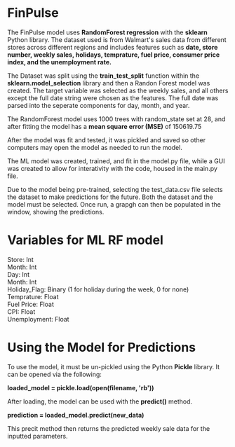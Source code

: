 # FinPulse

The FinPulse model uses <b>RandomForest regression</b> with the <b>sklearn</b> Python library. The dataset used is from Walmart's sales data from different stores across different regions and includes features such as <b>date, store number, weekly sales, holidays, temprature, fuel price, consumer price index, and the unemployment rate.</b>

The Dataset was split using the <b>train_test_split</b> function within the <b>sklearn.model_selection</b> library and then a Randon Forest model was created. The target variable was selected as the weekly sales, and all others except the full date string were chosen as the features. The full date was parsed into the seperate components for day, month, and year. 

The RandomForest model uses 1000 trees with random_state set at 28, and after fitting the model has a <b>mean square error (MSE)</b> of 150619.75

After the model was fit and tested, it was pickled and saved so other computers may open the model as needed to run the model.

The ML model was created, trained, and fit in the model.py file, while a GUI was created to allow for interativity with the code, housed in the main.py file.

Due to the model being pre-trained, selecting the test_data.csv file selects the dataset to make predictions for the future. Both the dataset and the model must be selected. Once run, a grapgh can then be populated in the window, showing the predictions.

# Variables for ML RF model

Store: Int<br>
Month: Int<br>
Day: Int<br>
Month: Int<br>
Holiday_Flag: Binary (1 for holiday during the week, 0 for none)<br>
Temprature: Float<br>
Fuel Price: Float<br>
CPI: Float<br>
Unemployment: Float<br>

# Using the Model for Predictions

To use the model, it must be un-pickled using the Python <b>Pickle</b> library. It can be opened via the following:

<b>loaded_model = pickle.load(open(filename, 'rb'))</b><br>

After loading, the model can be used with the <b>predict()</b> method.<br>

<b> prediction = loaded_model.predict(new_data)</b><br>

This precit method then returns the predicted weekly sale data for the inputted parameters.
